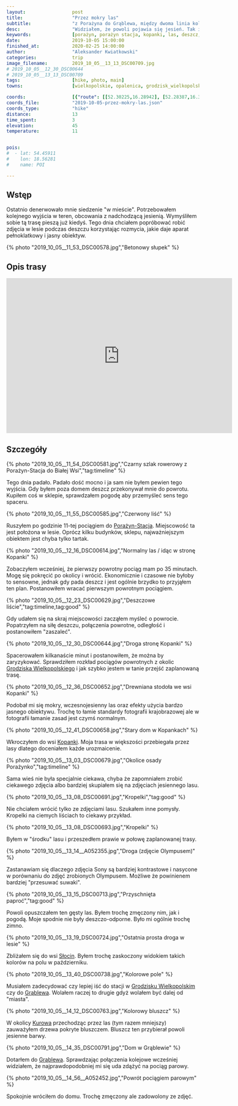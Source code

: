```yaml
---
layout:                 post
title:                  "Przez mokry las"
subtitle:               "z Porażyna do Grąblewa, między dwoma linia kolejowymi"
desc:                   "Widziałem, że powoli pojawia się jesień. Tak i teraz chciałem ruszyć gdzieś aby jednocześnie zrobić jakieś zdjęcia jesieni i 'wydostać się' z miasta. Wybrałem leśne okolice pomiędzy dwoma liniami kolejowymi."
keywords:               [porażyn, porażyn stacja, kopanki, las, deszcz, jesień, porażynko, słocin, grąblewo]
date:                   2019-10-05 15:00:00
finished_at:            2020-02-25 14:00:00
author:                 "Aleksander Kwiatkowski"
categories:             trip
image_filename:         2019_10_05__13_13_DSC00709.jpg
# 2019_10_05__12_30_DSC00644
# 2019_10_05__13_13_DSC00709
tags:                   [hike, photo, main]
towns:                  [wielkopolskie, opalenica, grodzisk_wielkopolski]

coords:                 [{"route": [[52.30225,16.28942], [52.28387,16.33053], [52.26938,16.34547], [52.25609,16.35199], [52.23796,16.39225], [52.23580,16.39010]], "type": "hike"}]
coords_file:            "2019-10-05-przez-mokry-las.json"
coords_type:            "hike"
distance:               13
time_spent:             3
elevation:              45
temperature:            11


pois:
#  - lat: 54.45911
#    lon: 18.56281
#    name: POI

---
```


[wiki-porazyn-stacja]: https://pl.wikipedia.org/wiki/Pora%C5%BCyn_(przystanek_kolejowy)
[wiki-grodzisk-wielkopolski]: https://pl.wikipedia.org/wiki/Grodzisk_Wielkopolski
[wiki-kopanki]: https://pl.wikipedia.org/wiki/Kopanki_(wojew%C3%B3dztwo_wielkopolskie)
[wiki-slocin]: https://pl.wikipedia.org/wiki/S%C5%82ocin
[wiki-grablewo]: https://pl.wikipedia.org/wiki/Gr%C4%85blewo
[wiki-kurowo]: https://pl.wikipedia.org/wiki/Kurowo_(powiat_grodziski)

## Wstęp

Ostatnio denerwowało mnie siedzenie "w mieście". Potrzebowałem kolejnego wyjścia
w teren, obcowania z nadchodzącą jesienią. Wymyśliłem sobie tą trasę
pieszą już kiedyś. Tego dnia chciałem popróbować robić zdjęcia w lesie podczas
deszczu korzystając rozmycia, jakie daje aparat pełnoklatkowy i jasny obiektyw.

{% photo "2019_10_05__11_53_DSC00578.jpg","Betonowy słupek" %}

## Opis trasy

<iframe height='405' width='590' frameborder='0' allowtransparency='true' scrolling='no' src='https://www.strava.com/activities/2768781597/embed/90ded9e0095d5eea3c91ae770e8471813cac8524'></iframe>

## Szczegóły

{% photo "2019_10_05__11_54_DSC00581.jpg","Czarny szlak rowerowy z Porażyn-Stacja do Białej Wsi","tag:timeline" %}

Tego dnia padało. Padało dość mocno i ja sam nie byłem pewien tego wyjścia.
Gdy byłem poza domem deszcz przekonywał mnie do powrotu. Kupiłem coś w sklepie,
sprawdzałem pogodę aby przemyśleć sens tego spaceru.

{% photo "2019_10_05__11_55_DSC00585.jpg","Czerwony liść" %}

Ruszyłem po godzinie 11-tej pociągiem do [Porażyn-Stacja][wiki-porazyn-stacja].
Miejscowość ta jest położona w lesie. Oprócz kilku budynków, sklepu,
najważniejszym obiektem jest chyba tylko tartak.

{% photo "2019_10_05__12_16_DSC00614.jpg","Normalny las / idąc w stronę Kopanki" %}

Zobaczyłem wcześniej, że pierwszy powrotny pociąg mam po 35 minutach. Mogę się pokręcić
po okolicy i wrócić. Ekonomicznie i czasowe nie byłoby to sensowne, jednak
gdy pada deszcz i jest ogólnie brzydko to przyjąłem ten plan. Postanowiłem
wracać pierwszym powrotnym pociągiem.

{% photo "2019_10_05__12_23_DSC00629.jpg","Deszczowe liście","tag:timeline,tag:good" %}

Gdy udałem się na skraj miejscowości zacząłem myśleć o powrocie. Popatrzyłem na siłę deszczu,
połączenia powrotne, odległość i postanowiłem "zaszaleć".

{% photo "2019_10_05__12_30_DSC00644.jpg","Droga stronę Kopanki" %}

Spacerowałem kilkanaście minut i postanowiłem, że można by zaryzykować. Sprawdziłem
rozkład pociągów powrotnych z okolic [Grodziska Wielkopolskiego][wiki-grodzisk-wielkopolski]
i jak szybko jestem w tanie przejść zaplanowaną trasę.

{% photo "2019_10_05__12_36_DSC00652.jpg","Drewniana stodoła we wsi Kopanki" %}

Podobał mi się mokry, wczesnojesienny las oraz efekty użycia bardzo jasnego
obiektywu. Trochę to łamie standardy fotografii krajobrazowej ale w fotografii
łamanie zasad jest czymś normalnym.

{% photo "2019_10_05__12_41_DSC00658.jpg","Stary dom w Kopankach" %}

Wkroczyłem do wsi [Kopanki][wiki-kopanki]. Moja trasa w większości przebiegała przez
lasy dlatego doceniałem każde urozmaicenie.

{% photo "2019_10_05__13_03_DSC00679.jpg","Okolice osady Porażynko","tag:timeline" %}

Sama wieś nie była specjalnie ciekawa, chyba że zapomniałem zrobić ciekawego zdjęcia
albo bardziej skupiałem się na zdjęciach jesiennego lasu.

{% photo "2019_10_05__13_08_DSC00691.jpg","Kropelki","tag:good" %}

Nie chciałem wrócić tylko ze zdjęciami lasu. Szukałem inne pomysły.
Kropelki na ciemych liściach to ciekawy przykład.

{% photo "2019_10_05__13_08_DSC00693.jpg","Kropelki" %}

Byłem w "środku" lasu i przeszedłem prawie w połowę zaplanowanej trasy.

{% photo "2019_10_05__13_14__A052355.jpg","Droga (zdjęcie Olympusem)" %}

Zastanawiam się dlaczego zdjęcia Sony są bardziej kontrastowe i nasycone w
porównaniu do zdjęć zrobionych Olympusem. Możliwe że powinienem bardziej
"przesuwać suwaki".

{% photo "2019_10_05__13_15_DSC00713.jpg","Przyschnięta paproć","tag:good" %}

Powoli opuszczałem ten gęsty las. Byłem trochę zmęczony nim, jak i pogodą.
Moje spodnie nie były deszczo-odporne. Było mi ogólnie trochę zimno.

{% photo "2019_10_05__13_19_DSC00724.jpg","Ostatnia prosta droga w lesie" %}

Zbliżałem się do wsi [Słocin][wiki-slocin]. Byłem trochę zaskoczony widokiem
takich kolorów na polu w październiku.

{% photo "2019_10_05__13_40_DSC00738.jpg","Kolorowe pole" %}

Musiałem zadecydować czy lepiej iść do stacji w
[Grodzisku Wielkopolskim][wiki-grodzisk-wielkopolski] czy do
[Grąblewa][wiki-grablewo]. Wolałem raczej to drugie gdyż wolałem być
dalej od "miasta".

{% photo "2019_10_05__14_12_DSC00763.jpg","Kolorowy bluszcz" %}

W okolicy [Kurowa][wiki-kurowo] przechodząc przez las (tym razem mniejszy)
zauważyłem drzewa pokryte bluszczem. Bluszcz ten przybierał powoli
jesienne barwy.

{% photo "2019_10_05__14_35_DSC00791.jpg","Dom w Grąblewie" %}

Dotarłem do [Grąblewa][wiki-grablewo]. Sprawdzając połączenia kolejowe wcześniej
widziałem, że najprawdopodobniej mi się uda zdążyć na pociąg parowy.

{% photo "2019_10_05__14_56__A052452.jpg","Powrót pociągiem parowym" %}

Spokojnie wróciłem do domu. Trochę zmęczony ale zadowolony ze zdjęć.
